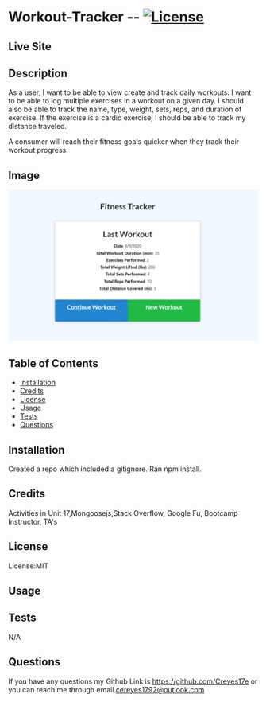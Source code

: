 # Workout-Tracker -- [![License](https://img.shields.io/badge/license-MIT-blue.svg)](https://shields.io/)

## Live Site

## Description

As a user, I want to be able to view create and track daily workouts. I want to be able to log multiple exercises in a workout on a given day. I should also be able to track the name, type, weight, sets, reps, and duration of exercise. If the exercise is a cardio exercise, I should be able to track my distance traveled.

A consumer will reach their fitness goals quicker when they track their workout progress.

## Image

![site image](./public/img/workout.JPG)

## Table of Contents

- [Installation](#Installation)
- [Credits](#Credits)
- [License](#License)
- [Usage](#Usage)
- [Tests](#Tests)
- [Questions](#Questions)

## Installation

Created a repo which included a gitignore. Ran npm install.

## Credits

Activities in Unit 17,Mongoosejs,Stack Overflow, Google Fu, Bootcamp Instructor, TA's

## License

License:MIT

## Usage

## Tests

N/A

## Questions

If you have any questions my Github Link is https://github.com/Creyes17e or you can reach me through email cereyes1792@outlook.com
